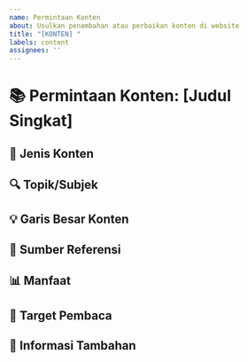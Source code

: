 ```yaml
---
name: Permintaan Konten
about: Usulkan penambahan atau perbaikan konten di website
title: "[KONTEN] "
labels: content
assignees: ''
---
```


# 📚 Permintaan Konten: [Judul Singkat]

## 📝 Jenis Konten
<!-- Pilih jenis konten (Artikel, Galeri, Profil Tokoh, dll) -->

## 🔍 Topik/Subjek
<!-- Jelaskan topik atau subjek konten yang diusulkan -->

## 💡 Garis Besar Konten
<!-- Berikan garis besar atau poin-poin penting yang perlu dibahas -->

## 🔗 Sumber Referensi
<!-- Berikan daftar sumber yang dapat digunakan sebagai referensi -->

## 📊 Manfaat
<!-- Jelaskan mengapa konten ini penting untuk ditambahkan -->

## 👥 Target Pembaca
<!-- Siapa target pembaca untuk konten ini? -->

## 📎 Informasi Tambahan
<!-- Informasi lain yang perlu dipertimbangkan -->
